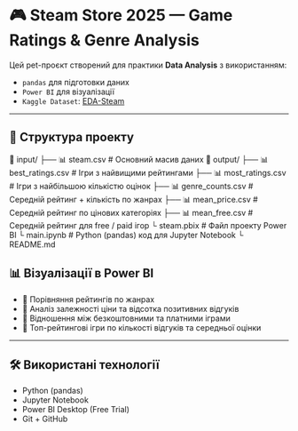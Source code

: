 # 🎮 Steam Store 2025 — Game Ratings & Genre Analysis

Цей pet-проєкт створений для практики **Data Analysis** з використанням:
- `pandas` для підготовки даних
- `Power BI` для візуалізації
- `Kaggle Dataset`: [EDA-Steam]([https://www.kaggle.com/code/cloudy17/eda-steam/input](https://www.kaggle.com/code/cloudy17/eda-steam/input))

---

## 📁 Структура проекту
📂 input/
├── 📊 steam.csv # Основний масив даних
📂 output/
├── 📊 best_ratings.csv # Ігри з найвищими рейтингами
├── 📊 most_ratings.csv # Ігри з найбільшою кількістю оцінок
├── 📊 genre_counts.csv # Середній рейтинг + кількість по жанрах
├── 📊 mean_price.csv # Середній рейтинг по цінових категоріях
├── 📊 mean_free.csv # Середній рейтинг для free / paid ігор
└ steam.pbix # Файл проекту Power BI
└ main.ipynb # Python (pandas) код для Jupyter Notebook
└ README.md

## 📊 Візуалізації в Power BI

- 📌 Порівняння рейтингів по жанрах
- 📌 Аналіз залежності ціни та відсотка позитивних відгуків
- 📌 Відношення між безкоштовними та платними іграми
- 📌 Топ-рейтингові ігри по кількості відгуків та середньої оцінки

---

## 🛠 Використані технології

- Python (pandas)
- Jupyter Notebook
- Power BI Desktop (Free Trial)
- Git + GitHub

